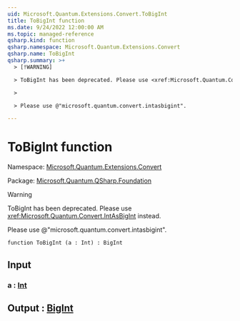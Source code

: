 ```yaml
---
uid: Microsoft.Quantum.Extensions.Convert.ToBigInt
title: ToBigInt function
ms.date: 9/24/2022 12:00:00 AM
ms.topic: managed-reference
qsharp.kind: function
qsharp.namespace: Microsoft.Quantum.Extensions.Convert
qsharp.name: ToBigInt
qsharp.summary: >+
  > [!WARNING]

  > ToBigInt has been deprecated. Please use <xref:Microsoft.Quantum.Convert.IntAsBigInt> instead.

  >

  > Please use @"microsoft.quantum.convert.intasbigint".

---
```


# ToBigInt function

Namespace: [Microsoft.Quantum.Extensions.Convert](xref:Microsoft.Quantum.Extensions.Convert)

Package: [Microsoft.Quantum.QSharp.Foundation](https://nuget.org/packages/Microsoft.Quantum.QSharp.Foundation)


> [!WARNING]
> ToBigInt has been deprecated. Please use <xref:Microsoft.Quantum.Convert.IntAsBigInt> instead.
>
> Please use @"microsoft.quantum.convert.intasbigint".



```qsharp
function ToBigInt (a : Int) : BigInt
```


## Input

### a : [Int](xref:microsoft.quantum.qsharp.valueliterals#int-literals)





## Output : [BigInt](xref:microsoft.quantum.qsharp.valueliterals#bigint-literals)

